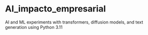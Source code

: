 # AI_impacto_empresarial
AI and ML experiments with transformers, diffusion models, and text generation using Python 3.11
